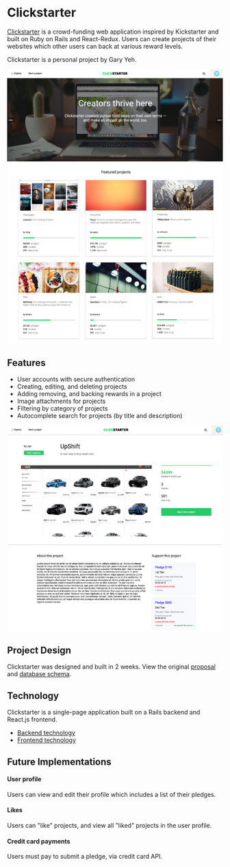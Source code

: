 # Clickstarter

[Clickstarter][website] is a crowd-funding web application inspired by Kickstarter and built on Ruby on Rails and React-Redux. Users can create projects of their websites which other users can back at various reward levels.

Clickstarter is a personal project by Gary Yeh.

![Clickstarter splash][splash]
![Clickstarter home index][index]

## Features

- User accounts with secure authentication
- Creating, editing, and deleting projects
- Adding removing, and backing rewards in a project
- Image attachments for projects
- Filtering by category of projects
- Autocomplete search for projects (by title and description)

![Clickstarter project page][project page]

## Project Design

Clickstarter was designed and built in 2 weeks. View the original [proposal][proposal] and [database schema][schema].

## Technology

Clickstarter is a single-page application built on a Rails backend and React.js frontend.

- [Backend technology][backend]
- [Frontend technology][frontend]

## Future Implementations

#### User profile

Users can view and edit their profile which includes a list of their pledges.

#### Likes

Users can "like" projects, and view all "liked" projects in the user profile.

#### Credit card payments

Users must pay to submit a pledge, via credit card API.


[splash]: ./docs/images/splash.png "Clickstarter splash"
[index]: ./docs/images/home_index.png
[project page]: ./docs/images/project_page.png "Clickstarter project page"
[backend]: docs/backend.md
[frontend]: docs/frontend.md
[website]: https://clickstarter-gy.herokuapp.com/
[proposal]: docs/README.md
[schema]: docs/schema.md
